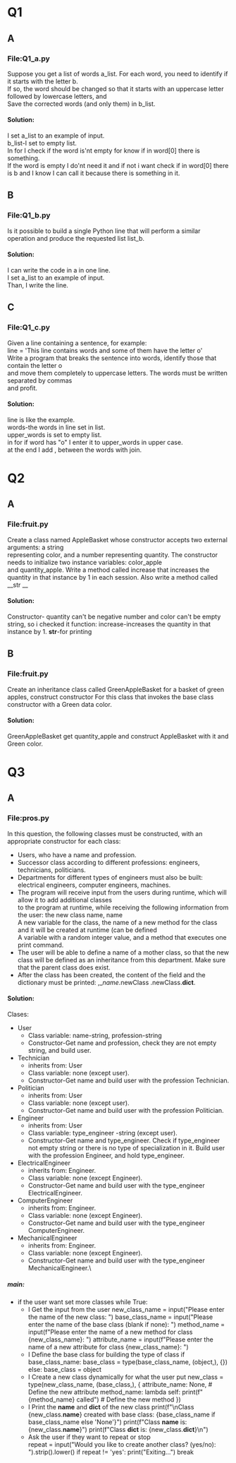 # Q1
## A
### File:Q1_a.py
Suppose you get a list of words a_list. For each word, you need to identify if it starts with the letter b.\
If so, the word should be changed so that it starts with an uppercase letter followed by lowercase letters, and\
Save the corrected words (and only them) in b_list.
#### Solution:
I set a_list to an example of input.\
b_list-I set to empty list.\
In for I check if the word is'nt empty for know if in word[0] there is something.\
If the word is empty I do'nt need it and if not i want check if in word[0] there is b and I know I can call it because there is something in it.
## B
### File:Q1_b.py
Is it possible to build a single Python line that will perform a similar operation and produce the requested list
list_b.
#### Solution:
I can write the code in a in one line.\
I set a_list to an example of input.\
Than, I write the line.
## C
### File:Q1_c.py
Given a line containing a sentence, for example:\
line = 'This line contains words and some of them have the letter o'\
Write a program that breaks the sentence into words, identify those that contain the letter o\
and move them completely to uppercase letters. The words must be written separated by commas\
and profit.
#### Solution:
line is like the example.\
words-the words in line set in list.\
upper_words is set to empty list.\
in for if word has "o" I enter it to upper_words in upper case.\
at the end I add , between the words with join.
# Q2
## A
### File:fruit.py
Create a class named AppleBasket whose constructor accepts two external arguments: a string\
representing color, and a number representing quantity. The constructor needs to initialize two instance variables: color_apple\
and quantity_apple. Write a method called increase that increases the quantity in that instance by 1
in each session. Also write a method called __str __
#### Solution:
Constructor- quantity can't be negative number and color can't be empty string, so i checked it
function:
increase-increases the quantity in that instance by 1.
__str__-for printing
## B
### File:fruit.py
Create an inheritance class called GreenAppleBasket for a basket of green apples, construct constructor
For this class that invokes the base class constructor with a Green data color.
#### Solution:
GreenAppleBasket get quantity_apple and construct AppleBasket with it and Green color.
# Q3
## A
### File:pros.py
In this question, the following classes must be constructed, with an appropriate constructor for each class:
- Users, who have a name and profession.
- Successor class according to different professions: engineers, technicians, politicians.
- Departments for different types of engineers must also be built: electrical engineers, computer engineers,
machines.
- The program will receive input from the users during runtime, which will allow it to add additional classes\
to the program at runtime, while receiving the following information from the user: the new class name, name\
A new variable for the class, the name of a new method for the class and it will be created at runtime (can be defined\
A variable with a random integer value, and a method that executes one print command.
- The user will be able to define a name of a mother class, so that the new class will be defined as an inheritance
from this department. Make sure that the parent class does exist.
- After the class has been created, the content of the field and the dictionary must be printed: ,__name_.newClass
 .newClass.__dict__.
#### Solution:
Clases:
- User
  - Class variable: name-string, profession-string
  - Constructor-Get name and profession, check they are not empty string, and build user.
- Technician
  - inherits from: User
  - Class variable: none (except user).
  - Constructor-Get name and build user with the profession Technician.
- Politician
  - inherits from: User
  - Class variable: none (except user).
  - Constructor-Get name and build user with the profession Politician.
- Engineer
  - inherits from: User
  - Class variable: type_engineer -string (except user).
  - Constructor-Get name and type_engineer.
    Check if type_engineer not empty string or there is no type of specialization in it. 
    Build user with the profession Engineer, and hold type_engineer.
- ElectricalEngineer
  - inherits from: Engineer.
  - Class variable: none (except Engineer).
  - Constructor-Get name and build user with the type_engineer ElectricalEngineer.
- ComputerEngineer
  - inherits from: Engineer.
  - Class variable: none (except Engineer).
  - Constructor-Get name and build user with the type_engineer ComputerEngineer.
- MechanicalEngineer
  - inherits from: Engineer.
  - Class variable: none (except Engineer).
  - Constructor-Get name and build user with the type_engineer MechanicalEngineer.\
 ##### main:
- if the user want set more classes
 while True: 
     - I Get the input from the user
        new_class_name = input("Please enter the name of the new class: ")
        base_class_name = input("Please enter the name of the base class (blank if none): ")
        method_name = input(f"Please enter the name of a new method for class {new_class_name}: ")
        attribute_name = input(f"Please enter the name of a new attribute for class {new_class_name}: ")
     - I Define the base class for building the type of class
        if base_class_name:
            base_class = type(base_class_name, (object,), {})
        else:
            base_class = object
     - I Create a new class dynamically for what the user put
        new_class = type(new_class_name, (base_class,), {
            attribute_name: None,  # Define the new attribute
            method_name: lambda self: print(f"{method_name} called")  # Define the new method
        })
     - I Print the __name__ and __dict__ of the new class
        print(f"\nClass {new_class.__name__} created with base class: {base_class_name if base_class_name else 'None'}")
        print(f"Class __name__ is: {new_class.__name__}")
        print(f"Class __dict__ is: {new_class.__dict__}\n")
     - Ask the user if they want to repeat or stop  
        repeat = input("Would you like to create another class? (yes/no): ").strip().lower()
        if repeat != 'yes':
            print("Exiting...")
            break



